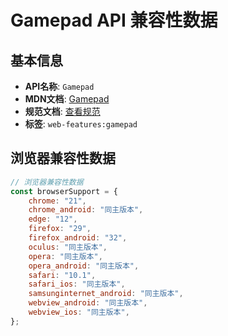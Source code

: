 # Gamepad API 兼容性数据

## 基本信息

- **API名称**: `Gamepad`
- **MDN文档**: [Gamepad](https://developer.mozilla.org/docs/Web/API/Gamepad)
- **规范文档**: [查看规范](https://w3c.github.io/gamepad/#gamepad-interface,https://w3c.github.io/gamepad/extensions.html#partial-gamepad-interface)
- **标签**: `web-features:gamepad`

## 浏览器兼容性数据

```javascript
// 浏览器兼容性数据
const browserSupport = {
    chrome: "21",
    chrome_android: "同主版本",
    edge: "12",
    firefox: "29",
    firefox_android: "32",
    oculus: "同主版本",
    opera: "同主版本",
    opera_android: "同主版本",
    safari: "10.1",
    safari_ios: "同主版本",
    samsunginternet_android: "同主版本",
    webview_android: "同主版本",
    webview_ios: "同主版本",
};

```


